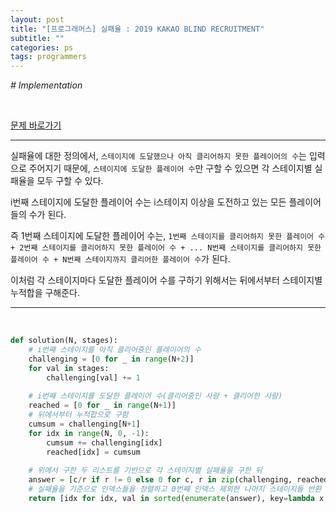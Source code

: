 ```yaml
---
layout: post
title: "[프로그래머스] 실패율 : 2019 KAKAO BLIND RECRUITMENT"
subtitle: ""
categories: ps
tags: programmers
---
```


*# Implementation*

<br>

[문제 바로가기](https://programmers.co.kr/learn/courses/30/lessons/42889)

---

실패율에 대한 정의에서, ```스테이지에 도달했으나 아직 클리어하지 못한 플레이어의 수```는 입력으로 주어지기 때문에, ```스테이지에 도달한 플레이어 수```만 구할 수 있으면 각 스테이지별 실패율을 모두 구할 수 있다.

i번째 스테이지에 도달한 플레이어 수는 i스테이지 이상을 도전하고 있는 모든 플레이어들의 수가 된다.

즉 1번째 스테이지에 도달한 플레이어 수는, ```1번째 스테이지를 클리어하지 못한 플레이어 수 + 2번째 스테이지를 클리어하지 못한 플레이어 수 + ... N번째 스테이지를 클리어하지 못한 플레이어 수 + N번째 스테이지까지 클리어한 플레이어 수```가 된다.

이처럼 각 스테이지마다 도달한 플레이어 수를 구하기 위해서는 뒤에서부터 스테이지별 누적합을 구해준다.

---
<br>

```python
def solution(N, stages):
    # i번째 스테이지를 아직 클리어중인 플레이어의 수
    challenging = [0 for _ in range(N+2)]
    for val in stages:
        challenging[val] += 1
        
    # i번째 스테이지를 도달한 플레이어 수(클리어중인 사람 + 클리어한 사람)
    reached = [0 for _ in range(N+1)]
    # 뒤에서부터 누적합으로 구함
    cumsum = challenging[N+1]
    for idx in range(N, 0, -1):
        cumsum += challenging[idx]
        reached[idx] = cumsum
    
    # 위에서 구한 두 리스트를 기반으로 각 스테이지별 실패율을 구한 뒤
    answer = [c/r if r != 0 else 0 for c, r in zip(challenging, reached)]
    # 실패율을 기준으로 인덱스들을 정렬하고 0번째 인덱스 제외한 나머지 스테이지들 반환
    return [idx for idx, val in sorted(enumerate(answer), key=lambda x:x[1], reverse=True) if idx!=0]
```
